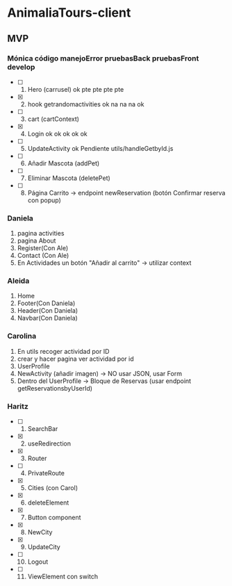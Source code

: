 # AnimaliaTours-client

## MVP

### Mónica código manejoError pruebasBack pruebasFront develop

- [ ] 1. Hero (carrusel) ok pte pte pte pte
- [x] 2. hook getrandomactivities ok na na na ok
- [ ] 3. cart (cartContext)
- [x] 4. Login ok ok ok ok ok
- [ ] 5. UpdateActivity ok Pendiente utils/handleGetbyId.js
- [ ] 6. Añadir Mascota (addPet)
- [ ] 7. Eliminar Mascota (deletePet)
- [ ] 8. Página Carrito -> endpoint newReservation (botón Confirmar reserva con popup)

### Daniela

1. pagina activities
2. pagina About
3. Register(Con Ale)
4. Contact (Con Ale)
5. En Actividades un botón "Añadir al carrito" -> utilizar context

### Aleida

1. Home
2. Footer(Con Daniela)
3. Header(Con Daniela)
4. Navbar(Con Daniela)

### Carolina

1. En utils recoger actividad por ID
2. crear y hacer pagina ver actividad por id
3. UserProfile
4. NewActivity (añadir imagen) -> NO usar JSON, usar Form
5. Dentro del UserProfile -> Bloque de Reservas (usar endpoint getReservationsbyUserId)

### Haritz

- [ ] 1. SearchBar
- [x] 2. useRedirection
- [x] 3. Router
- [ ] 4. PrivateRoute
- [x] 5. Cities (con Carol)
- [x] 6. deleteElement
- [x] 7. Button component
- [x] 8. NewCity
- [x] 9. UpdateCity
- [ ] 10. Logout
- [ ] 11. ViewElement con switch

